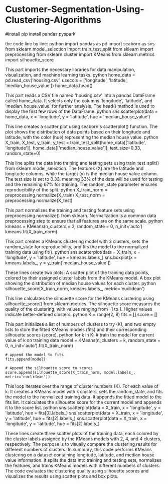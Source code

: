 # Customer-Segmentation-Using-Clustering-Algorithms
#install
pip install pandas pyspark



the code line by line:
python
import pandas as pd
import seaborn as sns
from sklearn.model_selection import train_test_split
from sklearn import preprocessing
from sklearn.cluster import KMeans
from sklearn.metrics import silhouette_score

This part imports the necessary libraries for data manipulation, visualization, and machine learning tasks.
python
home_data = pd.read_csv('housing.csv', usecols = ['longitude', 'latitude', 'median_house_value'])
home_data.head()

This part reads a CSV file named 'housing.csv' into a pandas DataFrame called home_data. It selects only the columns 'longitude', 'latitude', and 'median_house_value' for further analysis. The head() method is used to display the first few rows of the DataFrame.
python
sns.scatterplot(data = home_data, x = 'longitude', y = 'latitude', hue = 'median_house_value')

This line creates a scatter plot using seaborn's scatterplot() function. The plot shows the distribution of data points based on their longitude and latitude, with the color (hue) representing the median house value.
python
X_train, X_test, y_train, y_test = train_test_split(home_data[['latitude', 'longitude']], home_data[['median_house_value']], test_size=0.33, random_state=0)

This line splits the data into training and testing sets using train_test_split() from sklearn.model_selection. The features (X) are the latitude and longitude columns, while the target (y) is the median house value column. The test size is set to 0.33, meaning 33% of the data will be used for testing and the remaining 67% for training. The random_state parameter ensures reproducibility of the split.
python
X_train_norm = preprocessing.normalize(X_train)
X_test_norm = preprocessing.normalize(X_test)

This part normalizes the training and testing feature sets using preprocessing.normalize() from sklearn. Normalization is a common data preprocessing step to ensure that all features are on the same scale.
python
kmeans = KMeans(n_clusters = 3, random_state = 0, n_init='auto')
kmeans.fit(X_train_norm)

This part creates a KMeans clustering model with 3 clusters, sets the random_state for reproducibility, and fits the model to the normalized training data using fit().
python
sns.scatterplot(data = X_train, x = 'longitude', y = 'latitude', hue = kmeans.labels_)
sns.boxplot(x = kmeans.labels_, y = y_train['median_house_value'])

These lines create two plots:
A scatter plot of the training data points, colored by their assigned cluster labels from the KMeans model.
A box plot showing the distribution of median house values for each cluster.
python
silhouette_score(X_train_norm, kmeans.labels_, metric='euclidean')

This line calculates the silhouette score for the KMeans clustering using silhouette_score() from sklearn.metrics. The silhouette score measures the quality of the clustering, with values ranging from -1 to 1. Higher values indicate better-defined clusters.
python
K = range(2, 8)
fits = []
score = []

This part initializes a list of numbers of clusters to try (K), and two empty lists to store the fitted KMeans models (fits) and their corresponding silhouette scores (score).
python
for k in K:
    # train the model for current value of k on training data
    model = KMeans(n_clusters = k, random_state = 0, n_init='auto').fit(X_train_norm)

    # append the model to fits
    fits.append(model)

    # Append the silhouette score to scores
    score.append(silhouette_score(X_train_norm, model.labels_, metric='euclidean'))

This loop iterates over the range of cluster numbers (K). For each value of k:
It creates a KMeans model with k clusters, sets the random_state, and fits the model to the normalized training data.
It appends the fitted model to the fits list.
It calculates the silhouette score for the current model and appends it to the score list.
python
sns.scatterplot(data = X_train, x = 'longitude', y = 'latitude', hue = fits[0].labels_)
sns.scatterplot(data = X_train, x = 'longitude', y = 'latitude', hue = fits[2].labels_)
sns.scatterplot(data = X_train, x = 'longitude', y = 'latitude', hue = fits[2].labels_)

These lines create three scatter plots of the training data, each colored by the cluster labels assigned by the KMeans models with 2, 4, and 4 clusters, respectively. The purpose is to visually compare the clustering results for different numbers of clusters.
In summary, this code performs KMeans clustering on a dataset containing longitude, latitude, and median house value information. It splits the data into training and testing sets, normalizes the features, and trains KMeans models with different numbers of clusters. The code evaluates the clustering quality using silhouette scores and visualizes the results using scatter plots and box plots.
